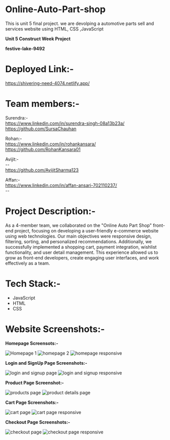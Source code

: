 # Online-Auto-Part-shop
This is unit 5 final project. we are devolping a automotive parts sell and services  website using HTML, CSS ,JavaScript

**Unit 5 Construct Week Project**

**festive-lake-9492**

# Deployed Link:-
https://shivering-need-4074.netlify.app/

# Team members:-
Surendra:- <br/>
https://www.linkedin.com/in/surendra-singh-08a13b23a/ <br/>
https://github.com/SursaChauhan <br/>

Rohan:- <br/>
https://www.linkedin.com/in/rohankansara/  <br/>
https://github.com/RohanKansara01 <br/>

Avijit:- <br/>
-- <br/>
https://github.com/AvijitSharma123 <br/>

Affan:- <br/>
https://www.linkedin.com/in/affan-ansari-702110237/ <br/>
-- <br/>

# Project Description:-
As a 4-member team, we collaborated on the "Online Auto Part Shop" front-end project, focusing on developing a user-friendly e-commerce website using web technologies. Our main objectives were responsive design, filtering, sorting, and personalized recommendations. Additionally, we successfully implemented a shopping cart, payment integration, wishlist functionality, and user detail management. This experience allowed us to grow as front-end developers, create engaging user interfaces, and work effectively as a team.

# Tech Stack:-
- JavaScript
- HTML
- CSS

# Website Screenshots:-

**Homepage Screensots:-**

![Homepage 1](https://github.com/SursaChauhan/Online-Auto-Part-shop/assets/142526317/1896cf25-2981-4fa4-af39-986fe4eb2e5b)
![homepage 2](https://github.com/SursaChauhan/Online-Auto-Part-shop/assets/142526317/685d88db-5431-4875-94dc-b5f5250fa949)
![homepage responsive](https://github.com/SursaChauhan/Online-Auto-Part-shop/assets/142526317/9dfb48d8-8683-41cd-ae57-09c0704d4406)


**Login and SignUp Page Screenshots:-**

![login and signup page](https://github.com/SursaChauhan/Online-Auto-Part-shop/assets/142526317/3e97ce31-54d5-497e-bfde-bc3de627aa92)
![login and signup responsive](https://github.com/SursaChauhan/Online-Auto-Part-shop/assets/142526317/6eb3a681-5a04-4c8c-9c2d-e1a41ff0d610)


**Product Page Screenshot:-**

![products page](https://github.com/SursaChauhan/Online-Auto-Part-shop/assets/142526317/87470625-2314-4c09-a3cb-30df9ad3fed3)
![product details page](https://github.com/SursaChauhan/Online-Auto-Part-shop/assets/142526317/e69e4c35-c1a3-454a-984c-56db74f6defc)


**Cart Page Screenshots:-**

![cart page](https://github.com/SursaChauhan/Online-Auto-Part-shop/assets/142526317/5e10a0d6-d829-4109-903d-2988b75e6ab6)
![cart page responsive](https://github.com/SursaChauhan/Online-Auto-Part-shop/assets/142526317/44d2358c-07df-49fe-b046-62f71c2f2d04)


**Checkout Page Screenshots:-**

![checkout page](https://github.com/SursaChauhan/Online-Auto-Part-shop/assets/142526317/5281e548-14e8-44cc-b8f8-678f15d9fe2e)
![checkout page responsive](https://github.com/SursaChauhan/Online-Auto-Part-shop/assets/142526317/6b143666-93cc-471a-96a4-a6bbfd468325)
